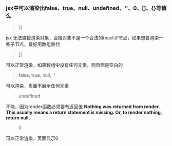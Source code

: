 ### jsx中可以渲染出false、true、null、undefined、''、0、[]、{}等值么


> {}

jsx 无法直接渲染对象，会报对象不是一个合法的react子节点，如果想要渲染一些子节点，最好用数组替代

> []

可以正常渲染，如果数组中没有任何元素，则页面是空白的

> false, true, null, ''

可以渲染，页面不展示任何元素

> undefined

不能，因为render函数必须要有返回值
<strong>Nothing was returned from render. This usually means a return statement is missing. Or, to render nothing, return null.</strong>

> 0

可以正常渲染，页面显示0

